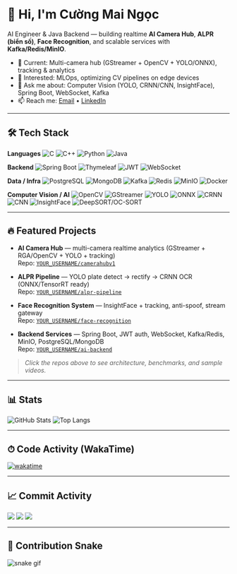 # 👋 Hi, I'm Cường Mai Ngọc

AI Engineer & Java Backend — building realtime **AI Camera Hub**, **ALPR (biển số)**, **Face Recognition**, and scalable services with **Kafka/Redis/MinIO**.

- 🔭 Current: Multi-camera hub (GStreamer + OpenCV + YOLO/ONNX), tracking & analytics
- 🧠 Interested: MLOps, optimizing CV pipelines on edge devices
- 💬 Ask me about: Computer Vision (YOLO, CRNN/CNN, InsightFace), Spring Boot, WebSocket, Kafka
- 📫 Reach me: [Email](mailto:youremail@example.com) • [LinkedIn](https://www.linkedin.com/in/yourprofile)

---

## 🛠 Tech Stack

**Languages**
![C](https://img.shields.io/badge/C-00599C?style=for-the-badge&logo=c&logoColor=white)
![C++](https://img.shields.io/badge/C++-00599C?style=for-the-badge&logo=c%2b%2b&logoColor=white)
![Python](https://img.shields.io/badge/Python-3776AB?style=for-the-badge&logo=python&logoColor=white)
![Java](https://img.shields.io/badge/Java-007396?style=for-the-badge&logo=openjdk&logoColor=white)

**Backend**
![Spring Boot](https://img.shields.io/badge/SpringBoot-6DB33F?style=for-the-badge&logo=springboot&logoColor=white)
![Thymeleaf](https://img.shields.io/badge/Thymeleaf-005F0F?style=for-the-badge&logo=thymeleaf&logoColor=white)
![JWT](https://img.shields.io/badge/JWT-000000?style=for-the-badge&logo=jsonwebtokens&logoColor=white)
![WebSocket](https://img.shields.io/badge/WebSocket-35495E?style=for-the-badge)

**Data / Infra**
![PostgreSQL](https://img.shields.io/badge/Postgres-336791?style=for-the-badge&logo=postgresql&logoColor=white)
![MongoDB](https://img.shields.io/badge/MongoDB-47A248?style=for-the-badge&logo=mongodb&logoColor=white)
![Kafka](https://img.shields.io/badge/Kafka-231F20?style=for-the-badge&logo=apachekafka&logoColor=white)
![Redis](https://img.shields.io/badge/Redis-DC382D?style=for-the-badge&logo=redis&logoColor=white)
![MinIO](https://img.shields.io/badge/MinIO-C72E49?style=for-the-badge&logo=minio&logoColor=white)
![Docker](https://img.shields.io/badge/Docker-2496ED?style=for-the-badge&logo=docker&logoColor=white)

**Computer Vision / AI**
![OpenCV](https://img.shields.io/badge/OpenCV-5C3EE8?style=for-the-badge&logo=opencv&logoColor=white)
![GStreamer](https://img.shields.io/badge/GStreamer-1CA0F1?style=for-the-badge&logo=gstreamer&logoColor=white)
![YOLO](https://img.shields.io/badge/YOLO-00FFFF?style=for-the-badge)
![ONNX](https://img.shields.io/badge/ONNX-005CED?style=for-the-badge&logo=onnx&logoColor=white)
![CRNN](https://img.shields.io/badge/CRNN-222?style=for-the-badge)
![CNN](https://img.shields.io/badge/CNN-222?style=for-the-badge)
![InsightFace](https://img.shields.io/badge/InsightFace-1572B6?style=for-the-badge)
![DeepSORT/OC-SORT](https://img.shields.io/badge/Tracking-444?style=for-the-badge)

---

## 🔥 Featured Projects

- **AI Camera Hub** — multi-camera realtime analytics (GStreamer + RGA/OpenCV + YOLO + tracking)  
  Repo: [`YOUR_USERNAME/camerahubv1`](https://github.com/YOUR_USERNAME/camerahubv1)

- **ALPR Pipeline** — YOLO plate detect → rectify → CRNN OCR (ONNX/TensorRT ready)  
  Repo: [`YOUR_USERNAME/alpr-pipeline`](https://github.com/YOUR_USERNAME/alpr-pipeline)

- **Face Recognition System** — InsightFace + tracking, anti-spoof, stream gateway  
  Repo: [`YOUR_USERNAME/face-recognition`](https://github.com/YOUR_USERNAME/face-recognition)

- **Backend Services** — Spring Boot, JWT auth, WebSocket, Kafka/Redis, MinIO, PostgreSQL/MongoDB  
  Repo: [`YOUR_USERNAME/ai-backend`](https://github.com/YOUR_USERNAME/ai-backend)

> *Click the repos above to see architecture, benchmarks, and sample videos.*

---

## 📊 Stats

![GitHub Stats](https://github-readme-stats.vercel.app/api?username=YOUR_USERNAME&show_icons=true&theme=radical)
![Top Langs](https://github-readme-stats.vercel.app/api/top-langs/?username=YOUR_USERNAME&layout=compact&theme=radical)

---

## ⏱ Code Activity (WakaTime)

[![wakatime](https://wakatime.com/badge/user/YOUR_WAKATIME_ID.svg)](https://wakatime.com/@YOUR_WAKATIME_ID)

<!-- Bảng dưới cập nhật tự động bằng GitHub Actions -->
<!-- athul/waka-readme sẽ chèn nội dung vào giữa 2 comment này -->
<!--START_SECTION:waka-->
<!--END_SECTION:waka-->

---

## 📈 Commit Activity

![](https://github-profile-summary-cards.vercel.app/api/cards/profile-details?username=YOUR_USERNAME&theme=radical)
![](https://github-profile-summary-cards.vercel.app/api/cards/productive-time?username=YOUR_USERNAME&theme=radical&utcOffset=7)
![](https://github-profile-summary-cards.vercel.app/api/cards/most-commit-language?username=YOUR_USERNAME&theme=radical)

---

## 🐍 Contribution Snake

![snake gif](https://raw.githubusercontent.com/YOUR_USERNAME/YOUR_USERNAME/output/github-contribution-grid-snake.svg)

